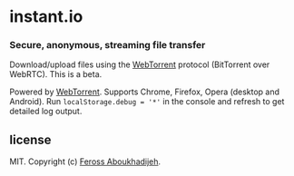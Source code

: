 # instant.io

### Secure, anonymous, streaming file transfer

Download/upload files using the [WebTorrent](http://webtorrent.io) protocol (BitTorrent over WebRTC). This is a beta.

Powered by [WebTorrent](http://webtorrent.io). Supports Chrome, Firefox, Opera
(desktop and Android). Run <code>localStorage.debug = '*'</code> in the console and
refresh to get detailed log output.

## license

MIT. Copyright (c) [Feross Aboukhadijeh](http://feross.org).

